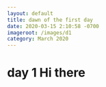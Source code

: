 ```yaml
---
layout: default
title: dawn of the first day
date: 2020-03-15 2:10:58 -0700
imageroot: /images/d1
category: March 2020
---
```


# day 1 Hi there
